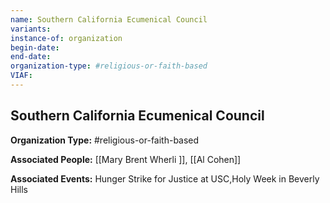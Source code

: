 ```yaml
---
name: Southern California Ecumenical Council
variants: 
instance-of: organization
begin-date: 
end-date: 
organization-type: #religious-or-faith-based
VIAF: 
---
```

## Southern California Ecumenical Council

**Organization Type:** #religious-or-faith-based

**Associated People:** [[Mary Brent Wherli ]], [[Al Cohen]]

**Associated Events:** Hunger Strike for Justice at USC,Holy Week in Beverly Hills